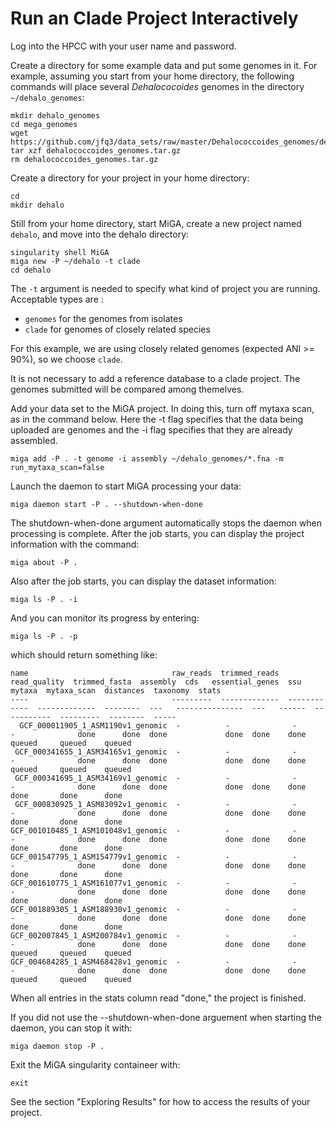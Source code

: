 # Run an Clade Project Interactively

Log into the HPCC with your user name and password.  

Create a directory for some example data and put some genomes in it. For example, assuming you start from your home directory, the following commands will place several *Dehalococoides* genomes in the directory `~/dehalo_genomes`:  

```
mkdir dehalo_genomes
cd mega_genomes
wget https://github.com/jfq3/data_sets/raw/master/Dehalococcoides_genomes/dehalococcoides_genomes.tar.gz
tar xzf dehalococcoides_genomes.tar.gz
rm dehalococcoides_genomes.tar.gz
```
Create a directory for your project in your home directory:  

```
cd
mkdir dehalo
```
Still from your home directory, start MiGA, create a new project named `dehalo`, and move into the dehalo directory:  

```
singularity shell MiGA
miga new -P ~/dehalo -t clade
cd dehalo
```
The `-t` argument is needed to specify what kind of project you are running.  Acceptable types are :  

- `genomes` for the genomes from isolates
- `clade` for genomes of closely related species

For this example, we are using closely related genomes (expected ANI >= 90%), so we choose `clade`.  

It is not necessary to add a reference database to a clade project. The genomes submitted will be compared among themelves.

Add your data set to the MiGA project. In doing this, turn off mytaxa scan, as in the command below. Here the -t flag specifies that the data being uploaded are genomes and the -i flag specifies that they are already assembled.  

```
miga add -P . -t genome -i assembly ~/dehalo_genomes/*.fna -m run_mytaxa_scan=false
```
Launch the daemon to start MiGA processing your data:  

```
miga daemon start -P . --shutdown-when-done
```

The shutdown-when-done argument automatically stops the daemon when processing is complete. After the job starts, you can display the project information with the command:  

```
miga about -P .
```

Also after the job starts, you can display the dataset information:  

```
miga ls -P . -i
```

And you can monitor its progress by entering:  

```
miga ls -P . -p 
```
which should return something like:  

```
name                                raw_reads  trimmed_reads  read_quality  trimmed_fasta  assembly  cds   essential_genes  ssu   mytaxa  mytaxa_scan  distances  taxonomy  stats
----                                ---------  -------------  ------------  -------------  --------  ---   ---------------  ---   ------  -----------  ---------  --------  -----
  GCF_000011905_1_ASM1190v1_genomic  -          -              -             -              done      done  done             done  done    done         queued     queued    queued
 GCF_000341655_1_ASM34165v1_genomic  -          -              -             -              done      done  done             done  done    done         queued     queued    queued
 GCF_000341695_1_ASM34169v1_genomic  -          -              -             -              done      done  done             done  done    done         done       done      done
 GCF_000830925_1_ASM83092v1_genomic  -          -              -             -              done      done  done             done  done    done         done       done      done
GCF_001010485_1_ASM101048v1_genomic  -          -              -             -              done      done  done             done  done    done         done       done      done
GCF_001547795_1_ASM154779v1_genomic  -          -              -             -              done      done  done             done  done    done         done       done      done
GCF_001610775_1_ASM161077v1_genomic  -          -              -             -              done      done  done             done  done    done         done       done      done
GCF_001889305_1_ASM188930v1_genomic  -          -              -             -              done      done  done             done  done    done         done       done      done
GCF_002007845_1_ASM200784v1_genomic  -          -              -             -              done      done  done             done  done    done         queued     queued    queued
GCF_004684285_1_ASM468428v1_genomic  -          -              -             -              done      done  done             done  done    done         queued     queued    queued
```

When all entries in the stats column read "done," the project is finished.

If you did not use the --shutdown-when-done arguement when starting the daemon, you can stop it with:


```
miga daemon stop -P .
```

Exit the MiGA singularity containeer with:

```
exit
```

See the section "Exploring Results" for how to access the results of your project.
